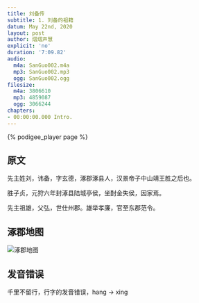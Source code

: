 ```yaml
---
title: 刘备传
subtitle: 1. 刘备的祖籍
datum: May 22nd, 2020
layout: post
author: 熠熠声慧
explicit: 'no'
duration: '7:09.82'
audio:
  m4a: SanGuo002.m4a
  mp3: SanGuo002.mp3
  ogg: SanGuo002.ogg
filesize:
  m4a: 3806610
  mp3: 4859087
  ogg: 3066244
chapters:
- 00:00:00.000 Intro.
---
```


<!---
The filesize block above can be deleted, if your audio files are hosted within the episodes directory.
It is only necessary for hosting remotely.
-->

{% podigee_player page %}

## 原文
先主姓刘，讳备，字玄德，涿郡涿县人，汉景帝子中山靖王胜之后也。

胜子贞，元狩六年封涿县陆城亭侯，坐酎金失侯，因家焉。

先主祖雄，父弘，世仕州郡。雄举孝廉，官至东郡范令。

## 涿郡地图
![涿郡地图](../../../img/mapOfZhuoState.jpg)

## 发音错误
千里不留行，行字的发音错误，hang -> xing

